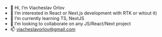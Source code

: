 - 👋 Hi, I’m Viacheslav Orlov
- 👀 I’m interested in React or Next.js development with RTK or witout it)
- 🌱 I’m currently learning TS, NextJS
- 💞️ I’m looking to collaborate on any JS/React/Next project
- 📫 viacheslavorlov@gmail.com

<!---
viacheslavorlov/viacheslavorlov is a ✨ special ✨ repository because its `README.md` (this file) appears on your GitHub profile.
You can click the Preview link to take a look at your changes.
--->
